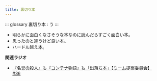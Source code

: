 ```yaml
---
title: 裏切り本
---
```


::: glossary
裏切り本 : う
:::

-   明らかに面白くなさそうな本なのに読んだらすごく面白い本。
-   思ったのと違うけど良い本。
-   ハードル越え本。

**関連ラジオ**

-   [『名誉の殺人』も『コンテナ物語』も「出落ち本」【ミーム提案委員会】
    #36](https://www.youtube.com/watch?v=s57oEdVH9T4)
